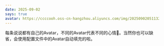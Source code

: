 ```yaml
---
date: 2025-09-02
says: true
avatar: https://ccccooh.oss-cn-hangzhou.aliyuncs.com/img/202509020511322.webp
---
```

每条说说都有自己的Avatar，不同的Avatar代表不同的心情🌟。当然你也可以缺省，会使用配置文件中的Avatar自动填充的啦。
